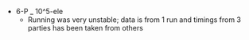 

* 6-P _ 10^5-ele
  - Running was very unstable; data is from 1 run and timings from 3 parties has been taken from others
